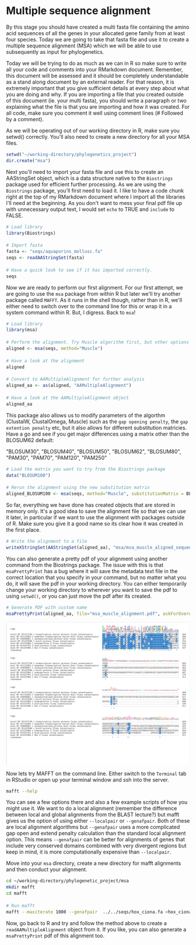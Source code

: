 # Multiple sequence alignment

By this stage you should have created a multi fasta file containing the amino acid sequences of all the genes in your allocated gene family from at least four species. Today we are going to take that fasta file and use it to create a multiple sequence alignment (MSA) which we will be able to use subsequently as input for phylogenetics.

Today we will be trying to do as much as we can in R so make sure to write all your code and comments into your RMarkdown document. Remember, this document will be assessed and it should be completely understandable as a stand along document by an external reader. For that reason, it is extremely important that you give sufficient details at every step about what you are doing and why. If you are importing a file that you created outside of this document (ie. your multi fasta), you should write a paragraph or two explaining what the file is that you are importing and how it was created. For all code, make sure you comment it well using comment lines (# Followed by a comment).

As we will be operating out of our working directory in R, make sure you setwd() correctly. You'll also need to create a new directory for all your MSA files.

```R
setwd("~/working-directory/phylogenetics_project")
dir.create("msa")
```

Next you'll need to import your fasta file and use this to create an AAStringSet object, which is a data structure native to the `Biostrings` package used for efficient further processing. As we are using the `Biostrings` package, you'll first need to load it. I like to have a code chunk right at the top of my RMarkdown document where I import all the libraries I'll need at the beginning. As you don't want to mess your final pdf file up with unnecessary output text, I would set `echo` to TRUE and `include` to FALSE.

```R
# Load library
library(Biostrings)

# Import fasta
fasta <- "seqs/aquaporins_mollusc.fa"
seqs <- readAAStringSet(fasta)

# Have a quick look to see if it has imported correctly.
seqs
```

Now we are ready to perform our first alignment. For our first attempt, we are going to use the `msa` package from within R but later we'll try another package called `MAFFT`. As it runs in the shell though, rather than in R, we'll either need to switch over to the command line for this or wrap it in a system command within R. But, I digress. Back to `msa`!

```R
# Load library
library(msa)

# Perform the alignment. Try Muscle algorithm first, but other options are ClustalW and ClustalOmega
aligned <- msa(seqs, method="Muscle")

# Have a look at the alignment
aligned

# Convert to AAMultipleAlignment for further analysis
aligned_aa <- as(aligned, "AAMultipleAlignment")

# Have a look at the AAMultipleAlignment object
aligned_aa

```

This package also allows us to modify parameters of the algorthm (ClustalW, ClustalOmega, Muscle) such as the `gap opening penalty`, the `gap extention penalty` etc, but it also allows for different substitution matricies. Have a go and see if you get major differences using a matrix other than the BLOSUM62 default:

"BLOSUM30", "BLOSUM40", "BLOSUM50", "BLOSUM62", "BLOSUM80", "PAM30", "PAM70", "PAM120", "PAM250"

```R
# Load the matrix you want to try from the Biostrings package
data("BLOSUM100")

# Rerun the alignment using the new substitution matrix
aligned_BLOSUM100 <- msa(seqs, method="Muscle", substitutionMatrix = BLOSUM100)
```

So far, everything we have done has created objects that are stored in memory only. It's a good idea to save the alignment file so that we can use it later, in particular if we want to use the alignment with packages outside of R. Make sure you give it a good name so its clear how it was created in the first place.

```R
# Write the alignment to a file
writeXStringSet(AAStringSet(aligned_aa), "msa/msa_muscle_aligned_sequences.fa")
```

You can also generate a pretty pdf of your alignment using another command from the Biostrings package. The issue with this is that `msaPrettyPrint` has a bug where it will save the metadata text file in the correct location that you specify in your command, but no matter what you do, it will save the pdf in your working directory. You can either temporarily change your working directory to wherever you want to save the pdf to using `setwd()`, or you can just move the pdf after its created.

```R
# Generate PDF with custom name
msaPrettyPrint(aligned_aa, file="msa_muscle_alignment.pdf", askForOverwrite=FALSE)

```

![msa](images/msa.png)

Now lets try MAFFT on the command line. Either switch to the `Terminal` tab in RStudio or open up your terminal window and ssh into the server.

```bash
mafft --help
```

You can see a few options there and also a few example scripts of how you might use it. We want to do a local alignment (remember the difference between local and global alignments from the BLAST lecture?) but mafft gives us the option of using either `--localpair` or `--genafpair`. Both of these are local alignment algorithms but `--genafpair` uses a more complicated gap open and extend penalty calculation than the standard local alignment option. This means `--genafpair` can be better for alignments of genes that include very conserved domains combined with very divergent regions but keep in mind, it is more computationally expensive than `--localpair`.

Move into your `msa` directory, create a new directory for mafft alignments and then conduct your alignment.

```bash
cd ~/working-directory/phylogenetic_project/msa
mkdir mafft
cd mafft

# Run mafft
mafft --maxiterate 1000 --genafpair  ../../seqs/hox_ciona.fa >hox_ciona_mafft_alignment.fa

```

Now, go back to R and try and follow the method above to create a `readAAMultipleAlignment` object from it. If you like, you can also generate a `msaPrettyPrint` pdf of this alignment too.